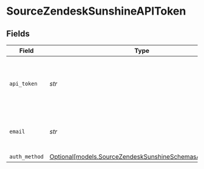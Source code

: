 # SourceZendeskSunshineAPIToken


## Fields

| Field                                                                                                                                             | Type                                                                                                                                              | Required                                                                                                                                          | Description                                                                                                                                       |
| ------------------------------------------------------------------------------------------------------------------------------------------------- | ------------------------------------------------------------------------------------------------------------------------------------------------- | ------------------------------------------------------------------------------------------------------------------------------------------------- | ------------------------------------------------------------------------------------------------------------------------------------------------- |
| `api_token`                                                                                                                                       | *str*                                                                                                                                             | :heavy_check_mark:                                                                                                                                | API Token. See the <a href="https://docs.airbyte.com/integrations/sources/zendesk_sunshine">docs</a> for information on how to generate this key. |
| `email`                                                                                                                                           | *str*                                                                                                                                             | :heavy_check_mark:                                                                                                                                | The user email for your Zendesk account                                                                                                           |
| `auth_method`                                                                                                                                     | [Optional[models.SourceZendeskSunshineSchemasAuthMethod]](../models/sourcezendesksunshineschemasauthmethod.md)                                    | :heavy_minus_sign:                                                                                                                                | N/A                                                                                                                                               |